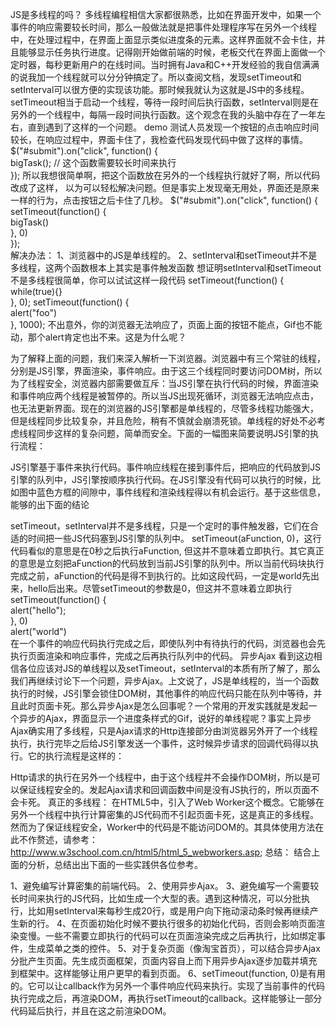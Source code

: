 JS是多线程的吗？
多线程编程相信大家都很熟悉，比如在界面开发中，如果一个事件的响应需要较长时间，那么一般做法就是把事件处理程序写在另外一个线程中，在处理过程中，在界面上面显示类似进度条的元素。这样界面就不会卡住，并且能够显示任务执行进度。记得刚开始做前端的时候，老板交代在界面上面做一个定时器，每秒更新用户的在线时间。当时拥有Java和C++开发经验的我自信满满的说我加一个线程就可以分分钟搞定了。所以查阅文档，发现setTimeout和setInterval可以很方便的实现该功能。那时候我就认为这就是JS中的多线程。setTimeout相当于启动一个线程，等待一段时间后执行函数，setInterval则是在另外的一个线程中，每隔一段时间执行函数。这个观念在我的头脑中存在了一年左右，直到遇到了这样的一个问题。
demo
    测试人员发现一个按钮的点击响应时间较长，在响应过程中，界面卡住了，我检查代码发现代码中做了这样的事情。
   $("#submit").on("click", function() {  
    bigTask(); // 这个函数需要较长时间来执行  
    });
  所以我想很简单啊，把这个函数放在另外的一个线程执行就好了啊，所以代码改成了这样， 以为可以轻松解决问题。但是事实上发现毫无用处，界面还是原来一样的行为，点击按钮之后卡住了几秒。
   $("#submit").on("click", function() {  
    setTimeout(function() {  
        bigTask()  
    }, 0)  
   });  
解决办法：
1、浏览器中的JS是单线程的。
2、setInterval和setTimeout并不是多线程，这两个函数根本上其实是事件触发函数
想证明setInterval和setTimeout不是多线程很简单，你可以试试这样一段代码
  setTimeout(function() {  
    while(true){}  
}, 0);
setTimeout(function() {  
    alert("foo")  
}, 1000);
不出意外，你的浏览器无法响应了，页面上面的按钮不能点，Gif也不能动，那个alert肯定也出不来。这是为什么呢？

为了解释上面的问题，我们来深入解析一下浏览器。浏览器中有三个常驻的线程，分别是JS引擎，界面渲染，事件响应。由于这三个线程同时要访问DOM树，所以为了线程安全，浏览器内部需要做互斥：当JS引擎在执行代码的时候，界面渲染和事件响应两个线程是被暂停的。所以当JS出现死循环，浏览器无法响应点击，也无法更新界面。现在的浏览器的JS引擎都是单线程的，尽管多线程功能强大，但是线程同步比较复杂，并且危险，稍有不慎就会崩溃死锁。单线程的好处不必考虑线程同步这样的复杂问题，简单而安全。下面的一幅图来简要说明JS引擎的执行流程：



JS引擎基于事件来执行代码。事件响应线程在接到事件后，把响应的代码放到JS引擎的队列中，JS引擎按顺序执行代码。在JS引擎没有代码可以执行的时候，比如图中蓝色方框的间隙中，事件线程和渲染线程得以有机会运行。基于这些信息，能够的出下面的结论

 

setTimeout，setInterval并不是多线程，只是一个定时的事件触发器，它们在合适的时间把一些JS代码塞到JS引擎的队列中。
setTimeout(aFunction, 0)，这行代码看似的意思是在0秒之后执行aFunction, 但这并不意味着立即执行。其它真正的意思是立刻把aFunction的代码放到当前JS引擎的队列中。所以当前代码块执行完成之前，aFunction的代码是得不到执行的。比如这段代码，一定是world先出来，hello后出来。尽管setTimeout的参数是0，但这并不意味着立即执行
setTimeout(function() {  
    alert("hello");  
}, 0)  
alert("world")  
在一个事件的响应代码执行完成之后，即使队列中有待执行的代码，浏览器也会先执行页面渲染和响应事件，完成之后再执行队列中的代码。
异步Ajax
看到这边相信各位应该对JS的单线程以及setTimeout，setInterval的本质有所了解了，那么我们再继续讨论下一个问题，异步Ajax。上文说了，JS是单线程的，当一个函数执行的时候，JS引擎会锁住DOM树，其他事件的响应代码只能在队列中等待，并且此时页面卡死。那么异步Ajax是怎么回事呢？一个常用的开发实践就是发起一个异步的Ajax，界面显示一个进度条样式的Gif，说好的单线程呢？事实上异步Ajax确实用了多线程，只是Ajax请求的Http连接部分由浏览器另外开了一个线程执行，执行完毕之后给JS引擎发送一个事件，这时候异步请求的回调代码得以执行。它的执行流程是这样的：


Http请求的执行在另外一个线程中，由于这个线程并不会操作DOM树，所以是可以保证线程安全的。发起Ajax请求和回调函数中间是没有JS执行的，所以页面不会卡死。
真正的多线程：
在HTML5中，引入了Web Worker这个概念。它能够在另外一个线程中执行计算密集的JS代码而不引起页面卡死，这是真正的多线程。然而为了保证线程安全，Worker中的代码是不能访问DOM的。其具体使用方法在此不作赘述，请参考：http://www.w3school.com.cn/html5/html_5_webworkers.asp;
总结：
结合上面的分析，总结出出下面的一些实践供各位参考。

1、避免编写计算密集的前端代码。
2、使用异步Ajax。
3、避免编写一个需要较长时间来执行的JS代码，比如生成一个大型的表。遇到这种情况，可以分批执行，比如用setInterval来每秒生成20行，或是用户向下拖动滚动条时候再继续产生新的行。
4、在页面初始化时候不要执行很多的初始化代码，否则会影响页面渲染变慢。一些不需要立即执行的代码可以在页面渲染完成之后再执行，比如绑定事件，生成菜单之类的控件。
5、对于复杂页面（像淘宝首页），可以结合异步Ajax分批产生页面。先生成页面框架，页面内容自上而下用异步Ajax逐步加载并填充到框架中。这样能够让用户更早的看到页面。
6、setTimeout(function, 0)是有用的。它可以让callback作为另外一个事件响应代码来执行。实现了当前事件的代码执行完成之后，再渲染DOM，再执行setTimeout的callback。这样能够让一部分代码延后执行，并且在这之前渲染DOM。  
